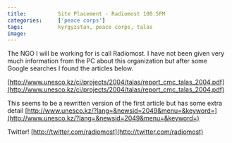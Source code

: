 ```yaml
---
title:			Site Placement - Radiomost 100.5FM
categories:		['peace corps']
tags:			kyrgyzstan, peace corps, talas
image:			
---
```


The NGO I will be working for is call Radiomost. I have not been given very much information from the PC about this organization but after some Google searches I found the articles below.

[http://www.unesco.kz/ci/projects/2004/talas/report_cmc_talas_2004.pdf](http://www.unesco.kz/ci/projects/2004/talas/report_cmc_talas_2004.pdf)

This seems to be a rewritten version of the first article but has some extra detail
[http://www.unesco.kz/?lang=&newsid=2049&menu=&keyword=](http://www.unesco.kz/?lang=&newsid=2049&menu=&keyword=)

Twitter!
[http://twitter.com/radiomost](http://twitter.com/radiomost)
